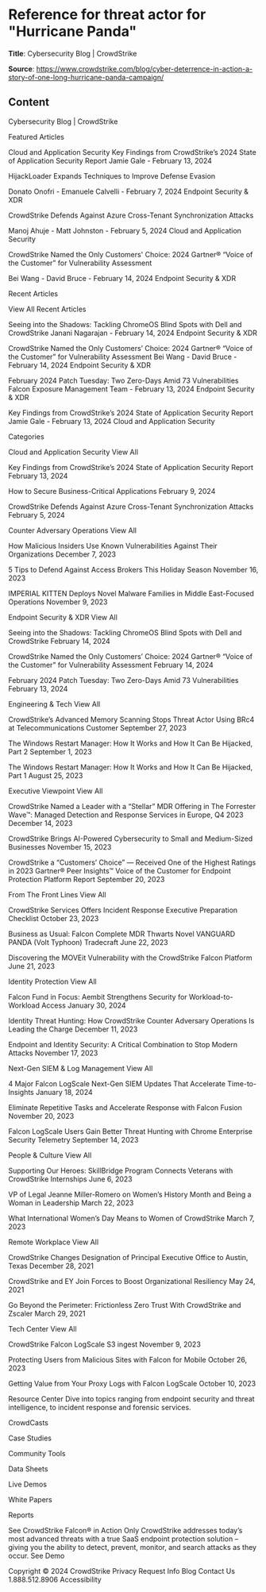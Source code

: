 # Reference for threat actor for "Hurricane Panda"

**Title**: Cybersecurity Blog | CrowdStrike

**Source**: https://www.crowdstrike.com/blog/cyber-deterrence-in-action-a-story-of-one-long-hurricane-panda-campaign/

## Content






 







Cybersecurity Blog | CrowdStrike














































 











 


 



 





 





Featured Articles









Cloud and Application Security 
Key Findings from CrowdStrike’s 2024 State of Application Security Report
Jamie Gale - February 13, 2024












HijackLoader Expands Techniques to Improve Defense Evasion

Donato Onofri - Emanuele Calvelli - February 7, 2024 
Endpoint Security & XDR





CrowdStrike Defends Against Azure Cross-Tenant Synchronization Attacks

Manoj Ahuje - Matt Johnston - February 5, 2024 
Cloud and Application Security





CrowdStrike Named the Only Customers' Choice: 2024 Gartner® “Voice of the Customer” for Vulnerability Assessment

Bei Wang - David Bruce - February 14, 2024 
Endpoint Security & XDR










Recent Articles

View All Recent Articles








Seeing into the Shadows: Tackling ChromeOS Blind Spots with Dell and CrowdStrike
Janani Nagarajan - February 14, 2024
Endpoint Security & XDR




CrowdStrike Named the Only Customers’ Choice: 2024 Gartner® “Voice of the Customer” for Vulnerability Assessment
Bei Wang - David Bruce - February 14, 2024
Endpoint Security & XDR




February 2024 Patch Tuesday: Two Zero-Days Amid 73 Vulnerabilities
Falcon Exposure Management Team - February 13, 2024
Endpoint Security & XDR




Key Findings from CrowdStrike’s 2024 State of Application Security Report
Jamie Gale - February 13, 2024
Cloud and Application Security












Categories






Cloud and Application Security
View All 




Key Findings from CrowdStrike’s 2024 State of Application Security Report
February 13, 2024


How to Secure Business-Critical Applications
February 9, 2024


CrowdStrike Defends Against Azure Cross-Tenant Synchronization Attacks
February 5, 2024






Counter Adversary Operations
View All 




How Malicious Insiders Use Known Vulnerabilities Against Their Organizations
December 7, 2023


5 Tips to Defend Against Access Brokers This Holiday Season
November 16, 2023


IMPERIAL KITTEN Deploys Novel Malware Families in Middle East-Focused Operations
November 9, 2023



















Endpoint Security & XDR
View All 




Seeing into the Shadows: Tackling ChromeOS Blind Spots with Dell and CrowdStrike
February 14, 2024


CrowdStrike Named the Only Customers’ Choice: 2024 Gartner® “Voice of the Customer” for Vulnerability Assessment
February 14, 2024


February 2024 Patch Tuesday: Two Zero-Days Amid 73 Vulnerabilities
February 13, 2024






Engineering & Tech
View All 




CrowdStrike’s Advanced Memory Scanning Stops Threat Actor Using BRc4 at Telecommunications Customer
September 27, 2023


The Windows Restart Manager: How It Works and How It Can Be Hijacked, Part 2
September 1, 2023


The Windows Restart Manager: How It Works and How It Can Be Hijacked, Part 1
August 25, 2023



















Executive Viewpoint
View All 




CrowdStrike Named a Leader with a “Stellar” MDR Offering in The Forrester Wave™: Managed Detection and Response Services in Europe, Q4 2023
December 14, 2023


CrowdStrike Brings AI-Powered Cybersecurity to Small and Medium-Sized Businesses
November 15, 2023


CrowdStrike a “Customers’ Choice” — Received One of the Highest Ratings in 2023 Gartner® Peer Insights™ Voice of the Customer for Endpoint Protection Platform Report
September 20, 2023






From The Front Lines
View All 




CrowdStrike Services Offers Incident Response Executive Preparation Checklist
October 23, 2023


Business as Usual: Falcon Complete MDR Thwarts Novel VANGUARD PANDA (Volt Typhoon) Tradecraft
June 22, 2023


Discovering the MOVEit Vulnerability with the CrowdStrike Falcon Platform
June 21, 2023



















Identity Protection
View All 




Falcon Fund in Focus: Aembit Strengthens Security for Workload-to-Workload Access
January 30, 2024


Identity Threat Hunting: How CrowdStrike Counter Adversary Operations Is Leading the Charge
December 11, 2023


Endpoint and Identity Security: A Critical Combination to Stop Modern Attacks
November 17, 2023






Next-Gen SIEM & Log Management
View All 




4 Major Falcon LogScale Next-Gen SIEM Updates That Accelerate Time-to-Insights
January 18, 2024


Eliminate Repetitive Tasks and Accelerate Response with Falcon Fusion
November 20, 2023


Falcon LogScale Users Gain Better Threat Hunting with Chrome Enterprise Security Telemetry
September 14, 2023



















People & Culture
View All 




Supporting Our Heroes: SkillBridge Program Connects Veterans with CrowdStrike Internships
June 6, 2023


VP of Legal Jeanne Miller-Romero on Women’s History Month and Being a Woman in Leadership
March 22, 2023


What International Women’s Day Means to Women of CrowdStrike
March 7, 2023






Remote Workplace
View All 




CrowdStrike Changes Designation of Principal Executive Office to Austin, Texas
December 28, 2021


CrowdStrike and EY Join Forces to Boost Organizational Resiliency
May 24, 2021


Go Beyond the Perimeter: Frictionless Zero Trust With CrowdStrike and Zscaler
March 29, 2021



















Tech Center
View All 




CrowdStrike Falcon LogScale S3 ingest
November 9, 2023


Protecting Users from Malicious Sites with Falcon for Mobile
October 26, 2023


Getting Value from Your Proxy Logs with Falcon LogScale
October 10, 2023














Resource Center
Dive into topics ranging from endpoint security and threat intelligence, to incident response and forensic services.












CrowdCasts





Case Studies





Community Tools





Data Sheets





Live Demos





White Papers





Reports














See CrowdStrike Falcon® in Action
Only CrowdStrike addresses today’s most advanced threats with a true SaaS endpoint protection solution – giving you the ability to detect, prevent, monitor, and search attacks as they occur.
See Demo









 
















Copyright © 2024 CrowdStrike
Privacy
Request Info
Blog
Contact Us
1.888.512.8906
Accessibility















